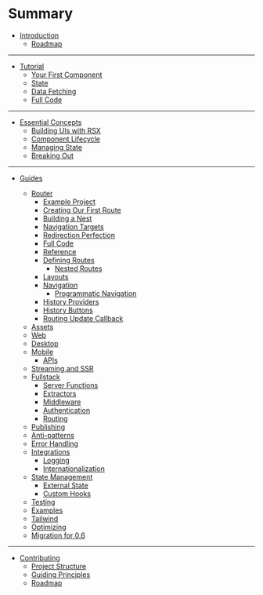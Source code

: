 # Summary

- [Introduction](index.md)
  - [Roadmap](introduction/roadmap.md)
---

<!-- - [Reference](reference/index.md)
  - [Managing State](reference/managing_state.md)
  - [Component Lifecycle](reference/component_lifecycle.md) -->

- [Tutorial](guide/index.md)
  - [Your First Component](guide/your_first_component.md)
  - [State](guide/state.md)
  - [Data Fetching](guide/data_fetching.md)
  - [Full Code](guide/full_code.md)

---

- [Essential Concepts](essentials/index.md)
  - [Building UIs with RSX](essentials/rsx/index.md)
  - [Component Lifecycle](essentials/lifecycle/index.md)
  - [Managing State](essentials/state/index.md)
  - [Breaking Out](essentials/breaking/index.md)

---


<!-- # Overview / what these guides are for -->

<!-- [Important Hooks - Overview]()
[Router and managing “pages”]()
[The “Document” abstraction]()
[Understanding Hot-Reloading]()
[CLI in Depth]()
[SDK]()
[Fullstack/The server]()
[WASM]()
[Desktop]()
[Mobile]()
[SDK]()
[Hosting Options]()
[Reactivity in way too much depth]()
[rsx! in way too much depth?]()
[Building Libraries for Dioxus]()
[Custom Renderer]()
[Crates and Compatibility]()
[Accessibility]() -->

- [Guides](reference/index.md)
  - [Router](router/index.md)
    - [Example Project](router/example/index.md)
  	- [Creating Our First Route](router/example/first-route.md)
  	- [Building a Nest](router/example/building-a-nest.md)
  	- [Navigation Targets](router/example/navigation-targets.md)
  	- [Redirection Perfection](router/example/redirection-perfection.md)
  	- [Full Code](router/example/full-code.md)
    - [Reference](router/reference/index.md)
  	- [Defining Routes](router/reference/routes/index.md)
	  - [Nested Routes](router/reference/routes/nested.md)
  	- [Layouts](router/reference/layouts.md)
  	- [Navigation](router/reference/navigation/index.md)
	  - [Programmatic Navigation](router/reference/navigation/programmatic.md)
  	- [History Providers](router/reference/history-providers.md)
  	- [History Buttons](router/reference/history-buttons.md)
  	- [Routing Update Callback](router/reference/routing-update-callback.md)
  - [Assets](reference/assets.md)
  - [Web](reference/web/index.md)
  - [Desktop](reference/desktop/index.md)
  - [Mobile](reference/mobile/index.md)
    - [APIs](reference/mobile/apis.md)
  - [Streaming and SSR](reference/ssr.md)
  - [Fullstack](reference/fullstack/index.md)
  	- [Server Functions](reference/fullstack/server_functions.md)
  	- [Extractors](reference/fullstack/extractors.md)
  	- [Middleware](reference/fullstack/middleware.md)
  	- [Authentication](reference/fullstack/authentication.md)
  	- [Routing](reference/fullstack/routing.md)
  - [Publishing](cookbook/publishing.md)
  - [Anti-patterns](cookbook/antipatterns.md)
  - [Error Handling](cookbook/error_handling.md)
  - [Integrations](cookbook/integrations/index.md)
    - [Logging](cookbook/integrations/logging.md)
    - [Internationalization](cookbook/integrations/internationalization.md)
  - [State Management](cookbook/state/index.md)
    - [External State](cookbook/state/external/index.md)
    - [Custom Hooks](cookbook/state/custom_hooks/index.md)
  - [Testing](cookbook/testing.md)
  - [Examples](cookbook/examples.md)
  - [Tailwind](cookbook/tailwind.md)
  - [Optimizing](cookbook/optimizing.md)
  - [Migration for 0.6](migration/index.md)

  <!-- - [Static Generation](router/reference/static-generation.md) -->
	<!-- - [CLI in Depth](router/reference/cli-in-depth.md)
	- [SDK](router/reference/sdk.md)
	- [Fullstack and the server](router/reference/fullstack-and-the-server.md) -->

---
- [Contributing](contributing/index.md)
  - [Project Structure](contributing/project_structure.md)
  - [Guiding Principles](contributing/guiding_principles.md)
  - [Roadmap](contributing/roadmap.md)
  <!-- - [Walkthrough of Internals](contributing/walkthrough_readme.md) -->


<!-- Empty file. TODO: Uncomment when the file is finished. - [Governance](contributing/governance.md) -->

<!-- - [CLI](CLI/index.md)
	- [Create a Project](CLI/creating.md)
	- [Configure Project](CLI/configure.md)
  - [Translate HTML](CLI/translate.md) -->
<!-- Plugins are probably going to be using WASI, not lua. That makes this documentation outdated.
    - [Plugin Development](CLI/plugin/index.md)
		- [API.Log](CLI/plugin/interface/log.md)
		- [API.Command](CLI/plugin/interface/command.md)
		- [API.OS](CLI/plugin/interface/os.md)
		- [API.Directories](CLI/plugin/interface/dirs.md)
		- [API.Network](CLI/plugin/interface/network.md)
		- [API.Path](CLI/plugin/interface/path.md)
-->


<!--
  - [Liveview](reference/liveview.md)
  - [RSX](reference/rsx.md)
  - [Components](reference/components.md)
  - [Props](reference/component_props.md)
  - [Event Handlers](reference/event_handlers.md)
  - [Hooks](reference/hooks.md)
  - [User Input](reference/user_input.md)
  - [Context](reference/context.md)
  - [Dynamic Rendering](reference/dynamic_rendering.md)
  - [Routing](reference/router.md)
  - [Resource](reference/use_resource.md)
  - [UseCoroutine](reference/use_coroutine.md)
  - [Spawn](reference/spawn.md)
  - [Choosing A Web Renderer](reference/choosing_a_web_renderer.md) -->

